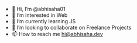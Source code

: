 - 👋 Hi, I’m @abhisaha01
- 👀 I’m interested in Web
- 🌱 I’m currently learning JS
- 💞️ I’m looking to collaborate on Freelance Projects
- 📫 How to reach me hi@abhisaha.dev

<!---
abhisaha01/abhisaha01 is a ✨ special ✨ repository because its `README.md` (this file) appears on your GitHub profile.
You can click the Preview link to take a look at your changes.
--->
